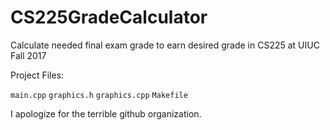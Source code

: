 # CS225GradeCalculator
Calculate needed final exam grade to earn desired grade in CS225 at UIUC Fall 2017


Project Files:

  `main.cpp`
  `graphics.h`
  `graphics.cpp`
  `Makefile`
  
  
I apologize for the terrible github organization.
